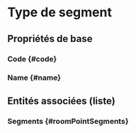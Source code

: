 # Type de segment
<!--- THIS FILE IS GENERATED PLEASE DO NOT EDIT IT DIRECTLY --->



## Propriétés de base

### Code {#code}
        

### Name {#name}
        




## Entités associées (liste)

### Segments {#roomPointSegments}
        




